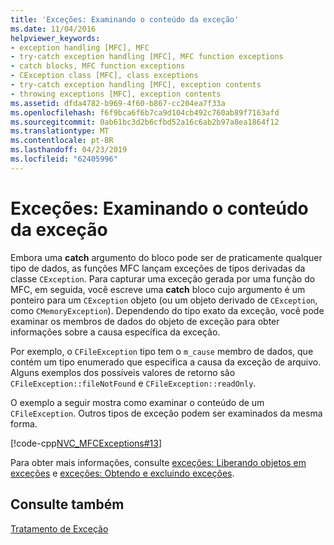 ```yaml
---
title: 'Exceções: Examinando o conteúdo da exceção'
ms.date: 11/04/2016
helpviewer_keywords:
- exception handling [MFC], MFC
- try-catch exception handling [MFC], MFC function exceptions
- catch blocks, MFC function exceptions
- CException class [MFC], class exceptions
- try-catch exception handling [MFC], exception contents
- throwing exceptions [MFC], exception contents
ms.assetid: dfda4782-b969-4f60-b867-cc204ea7f33a
ms.openlocfilehash: f6f9bca6f6b7ca9d104cb492c760ab89f7163afd
ms.sourcegitcommit: 0ab61bc3d2b6cfbd52a16c6ab2b97a8ea1864f12
ms.translationtype: MT
ms.contentlocale: pt-BR
ms.lasthandoff: 04/23/2019
ms.locfileid: "62405996"
---
```

# <a name="exceptions-examining-exception-contents"></a>Exceções: Examinando o conteúdo da exceção

Embora uma **catch** argumento do bloco pode ser de praticamente qualquer tipo de dados, as funções MFC lançam exceções de tipos derivadas da classe `CException`. Para capturar uma exceção gerada por uma função do MFC, em seguida, você escreve uma **catch** bloco cujo argumento é um ponteiro para um `CException` objeto (ou um objeto derivado de `CException`, como `CMemoryException`). Dependendo do tipo exato da exceção, você pode examinar os membros de dados do objeto de exceção para obter informações sobre a causa específica da exceção.

Por exemplo, o `CFileException` tipo tem o `m_cause` membro de dados, que contém um tipo enumerado que especifica a causa da exceção de arquivo. Alguns exemplos dos possíveis valores de retorno são `CFileException::fileNotFound` e `CFileException::readOnly`.

O exemplo a seguir mostra como examinar o conteúdo de um `CFileException`. Outros tipos de exceção podem ser examinados da mesma forma.

[!code-cpp[NVC_MFCExceptions#13](../mfc/codesnippet/cpp/exceptions-examining-exception-contents_1.cpp)]

Para obter mais informações, consulte [exceções: Liberando objetos em exceções](../mfc/exceptions-freeing-objects-in-exceptions.md) e [exceções: Obtendo e excluindo exceções](../mfc/exceptions-catching-and-deleting-exceptions.md).

## <a name="see-also"></a>Consulte também

[Tratamento de Exceção](../mfc/exception-handling-in-mfc.md)
